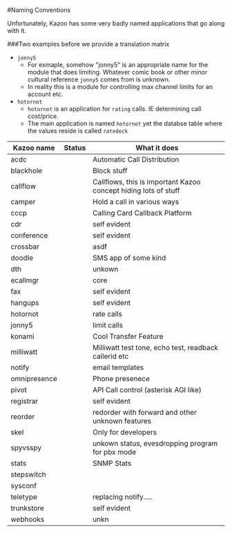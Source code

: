 #Naming Conventions

Unfortunately, Kazoo has some very badly named applications that go along with it.

###Two examples before we provide a translation matrix

* `jonny5`
  * For exmaple, somehow "jonny5" is an appropriate name for the module that does limiting.  Whatever comic book or other minor cultural reference `jonny5` comes from is unknown.
  * In reality this is a module for controlling max channel limits for an account etc.
* `hotornot`
  * `hotornot` is an application for `rating` calls.  IE determining call cost/price.
  *  The main application is named `hotornot` yet the databse table where the values reside is called `ratedeck`

| Kazoo name | Status |What it does |
|--------------|--------|------------------------------------|
| acdc | |Automatic Call Distribution |
| blackhole | | Block stuff |
callflow | | Callflows, this is important Kazoo concept hiding lots of stuff
camper | | Hold a call in various ways
cccp | | Calling Card Callback Platform
cdr |  | self evident
conference | | self evident
crossbar | | asdf
doodle |  | SMS app of some kind
dth | | unkown
ecallmgr | |core
fax | | self evident
hangups | | self evident
hotornot | | rate calls
jonny5 | | limit calls
konami | | Cool Transfer Feature
milliwatt | | Milliwatt test tone, echo test, readback callerid etc
notify | | email templates
omnipresence | |Phone presenece
pivot | |API Call control (asterisk AGI like)
registrar | | self evident
reorder | |redorder with forward and other unknown features
skel | | Only for developers
spyvsspy | | unkown status, evesdropping program for pbx mode
stats | | SNMP Stats
stepswitch | |
sysconf | |
teletype | |replacing notify.....
trunkstore | | self evident
webhooks | | unkn





